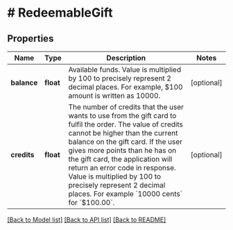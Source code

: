# # RedeemableGift

## Properties

Name | Type | Description | Notes
------------ | ------------- | ------------- | -------------
**balance** | **float** | Available funds. Value is multiplied by 100 to precisely represent 2 decimal places. For example, $100 amount is written as 10000. | [optional]
**credits** | **float** | The number of credits that the user wants to use from the gift card to fulfil the order. The value of credits cannot be higher than the current balance on the gift card. If the user gives more points than he has on the gift card, the application will return an error code in response. Value is multiplied by 100 to precisely represent 2 decimal places. For example &#x60;10000 cents&#x60; for &#x60;$100.00&#x60;. | [optional]

[[Back to Model list]](../../README.md#models) [[Back to API list]](../../README.md#endpoints) [[Back to README]](../../README.md)
